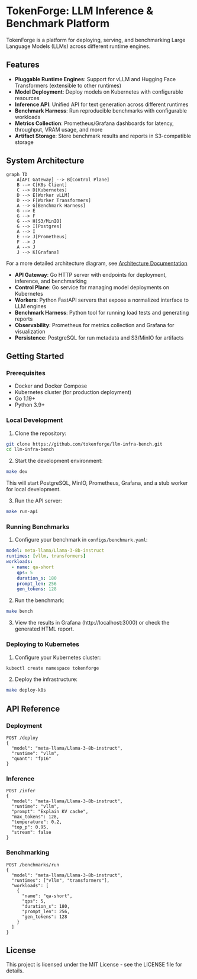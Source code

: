 # TokenForge: LLM Inference & Benchmark Platform

TokenForge is a platform for deploying, serving, and benchmarking Large Language Models (LLMs) across different runtime engines.

## Features

- **Pluggable Runtime Engines**: Support for vLLM and Hugging Face Transformers (extensible to other runtimes)
- **Model Deployment**: Deploy models on Kubernetes with configurable resources
- **Inference API**: Unified API for text generation across different runtimes
- **Benchmark Harness**: Run reproducible benchmarks with configurable workloads
- **Metrics Collection**: Prometheus/Grafana dashboards for latency, throughput, VRAM usage, and more
- **Artifact Storage**: Store benchmark results and reports in S3-compatible storage

## System Architecture

```mermaid
graph TD
    A[API Gateway] --> B[Control Plane]
    B --> C[K8s Client]
    C --> D[Kubernetes]
    D --> E[Worker vLLM]
    D --> F[Worker Transformers]
    A --> G[Benchmark Harness]
    G --> E
    G --> F
    G --> H[S3/MinIO]
    G --> I[Postgres]
    A --> I
    E --> J[Prometheus]
    F --> J
    A --> J
    J --> K[Grafana]
```

For a more detailed architecture diagram, see [Architecture Documentation](docs/architecture.md)

- **API Gateway**: Go HTTP server with endpoints for deployment, inference, and benchmarking
- **Control Plane**: Go service for managing model deployments on Kubernetes
- **Workers**: Python FastAPI servers that expose a normalized interface to LLM engines
- **Benchmark Harness**: Python tool for running load tests and generating reports
- **Observability**: Prometheus for metrics collection and Grafana for visualization
- **Persistence**: PostgreSQL for run metadata and S3/MinIO for artifacts

## Getting Started

### Prerequisites

- Docker and Docker Compose
- Kubernetes cluster (for production deployment)
- Go 1.19+
- Python 3.9+

### Local Development

1. Clone the repository:

```bash
git clone https://github.com/tokenforge/llm-infra-bench.git
cd llm-infra-bench
```

2. Start the development environment:

```bash
make dev
```

This will start PostgreSQL, MinIO, Prometheus, Grafana, and a stub worker for local development.

3. Run the API server:

```bash
make run-api
```

### Running Benchmarks

1. Configure your benchmark in `configs/benchmark.yaml`:

```yaml
model: meta-llama/Llama-3-8b-instruct
runtimes: [vllm, transformers]
workloads:
  - name: qa-short
    qps: 5
    duration_s: 180
    prompt_len: 256
    gen_tokens: 128
```

2. Run the benchmark:

```bash
make bench
```

3. View the results in Grafana (http://localhost:3000) or check the generated HTML report.

### Deploying to Kubernetes

1. Configure your Kubernetes cluster:

```bash
kubectl create namespace tokenforge
```

2. Deploy the infrastructure:

```bash
make deploy-k8s
```

## API Reference

### Deployment

```
POST /deploy
{
  "model": "meta-llama/Llama-3-8b-instruct",
  "runtime": "vllm",
  "quant": "fp16"
}
```

### Inference

```
POST /infer
{
  "model": "meta-llama/Llama-3-8b-instruct",
  "runtime": "vllm",
  "prompt": "Explain KV cache",
  "max_tokens": 128,
  "temperature": 0.2,
  "top_p": 0.95,
  "stream": false
}
```

### Benchmarking

```
POST /benchmarks/run
{
  "model": "meta-llama/Llama-3-8b-instruct",
  "runtimes": ["vllm", "transformers"],
  "workloads": [
    {
      "name": "qa-short",
      "qps": 5,
      "duration_s": 180,
      "prompt_len": 256,
      "gen_tokens": 128
    }
  ]
}
```

## License

This project is licensed under the MIT License - see the LICENSE file for details.
